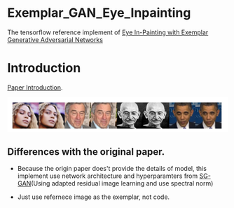 # Exemplar_GAN_Eye_Inpainting
The tensorflow reference implement of [Eye In-Painting with Exemplar Generative Adversarial Networks](https://arxiv.org/abs/1712.03999)  

# Introduction

[Paper Introduction](https://github.com/bdol/exemplar_gans).

<p align="center">
  <img src="/images/paper_result.jpg">
</p>

## Differences with the original paper.

- Because the origin paper does't provide the details of model, this implement use network architecture and hyperparamters from [SG-GAN](https://github.com/zhangqianhui/Sparsely_Grouped_GAN)(Using adapted residual image learning and use spectral norm)

- Just use refernece image as the exemplar, not code.
